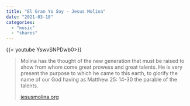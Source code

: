 ```yaml
---
title: "El Gran Yo Soy - Jesus Molina"
date: "2021-03-18"
categories:
  - "music"
  - "shares"
---
```


<div style="width: 70vw;">{{< youtube YswvSNPDwb0>}}</div>

> Molina has the thought of the new generation that must be raised to show from whom come great prowess and great talents. He is very present the purpose to which he came to this earth, to glorify the name of our God having as Matthew 25: 14-30 the parable of the talents.
>
> [jesusmolina.org](https://www.jesusmolina.org/copia-de-biografia)
